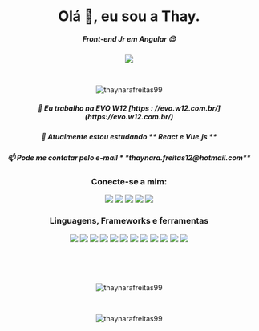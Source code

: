 <h1 align = "center"> Olá 👋, eu sou a Thay. </h1>
<h5 align = "center"> Front-end Jr em Angular 😎</h3>

<p align = "center "> <img  src="https://media.giphy.com/media/LwFeDOu5VITgab0aDK/giphy.gif"/> </p>

<br/>

<p align = "center "> <img src="https://komarev.com/ghpvc/?username=thaynarafreitas99&label=Profile%20views&color=0e75b6&style=flat" alt ="thaynarafreitas99"/> </p>

  <h5 align = "center">🔭 Eu trabalho na EVO W12 [https : //evo.w12.com.br/] (https://evo.w12.com.br/) </h3>
  <h5 align = "center">🌱 Atualmente estou estudando ** React e Vue.js ** </h3>
  <h5 align = "center">📫 Pode me contatar pelo e-mail * *thaynara.freitas12@hotmail.com** </h3>


<h3 align = "center"> Conecte-se a mim: </h3>

<div align = "center"> <div>

[<img  src="https://img.shields.io/badge/twitter-%231DA1F2.svg?&style=for-the-badge&logo=twitter&logoColor=white" />](https://twitter.com/USERNAME)
[<img  src="https://img.shields.io/badge/linkedin-%230077B5.svg?&style=for-the-badge&logo=linkedin&logoColor=white" />](https://www.linkedin.com/in/thaynara-freitas/) 
[<img  src = "https://img.shields.io/badge/instagram-%23E4405F.svg?&style=for-the-badge&logo=instagram&logoColor=white">](https://www.instagram.com/_tha01/)
[<img  src = "https://img.shields.io/badge/facebook-%231877F2.svg?&style=for-the-badge&logo=facebook&logoColor=white">](https://www.facebook.com/USERNAME)
[<img  src = "https://img.shields.io/badge/Spotify-1ED760?&style=for-the-badge&logo=spotify&logoColor=white">](https://www.spotify.com/USERNAME)

<h3 align = "center"> Linguagens, Frameworks e ferramentas </h3>

<div align = "center"> <div>

<img  src="https://img.shields.io/badge/HTML-239120?style=for-the-badge&logo=html5&logoColor=white" />
<img  src="https://img.shields.io/badge/HTML5-E34F26?style=for-the-badge&logo=html5&logoColor=white" />
<img  src = "https://img.shields.io/badge/CSS3-1572B6?style=for-the-badge&logo=css3&logoColor=white">
<img  src = "https://img.shields.io/badge/JavaScript-F7DF1E?style=for-the-badge&logo=javascript&logoColor=black">
<img  src = "https://img.shields.io/badge/Node.js-43853D?style=for-the-badge&logo=node.js&logoColor=white">
<img  src = "https://img.shields.io/badge/TypeScript-007ACC?style=for-the-badge&logo=typescript&logoColor=white">
<img  src = "https://img.shields.io/badge/Sass-CC6699?style=for-the-badge&logo=sass&logoColor=white">
<img  src = "https://img.shields.io/badge/Angular-DD0031?style=for-the-badge&logo=angular&logoColor=white">
<img  src = "https://img.shields.io/badge/Bootstrap-563D7C?style=for-the-badge&logo=bootstrap&logoColor=white">
<img  src = "https://img.shields.io/badge/Material--UI-0081CB?style=for-the-badge&logo=material-ui&logoColor=white">
<img  src = "https://img.shields.io/badge/Visual_Studio_Code-0078D4?style=for-the-badge&logo=visual%20studio%20code&logoColor=white">
<img  src = "https://img.shields.io/badge/Git-F05032?style=for-the-badge&logo=git&logoColor=white">

<p></p>
<br/>
<br/>
<br/>

<p align = "center"> <img  src = "https://github-readme-stats.vercel.app/api/top-langs?username=thaynarafreitas99&show_icons=true&locale=en&layout=compact" alt = "thaynarafreitas99" /> </p>

<br/>

<p align = "center"> <img  src = "https://github-readme-stats.vercel.app/api?username=thaynarafreitas99&show_icons=true&locale=en" alt = "thaynarafreitas99" /> </p>


